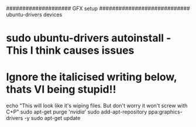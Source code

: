 #################### GFX setup ############################
ubuntu-drivers devices
# sudo ubuntu-drivers autoinstall - This I think causes issues
# Ignore the italicised writing below, thats VI being stupid!!
echo "This will look like it's wiping files. But don't worry it won't screw with C+P"
sudo apt-get purge '*nvidia*'
sudo add-apt-repository ppa:graphics-drivers -y
sudo apt-get update

